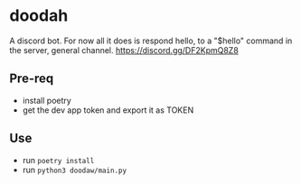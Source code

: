 # doodah
A discord bot. For now all it does is respond hello, to a "$hello" command in the server, general channel. https://discord.gg/DF2KpmQ8Z8

## Pre-req
- install poetry
- get the dev app token and export it as TOKEN

## Use
- run `poetry install`
- run `python3 doodaw/main.py`
